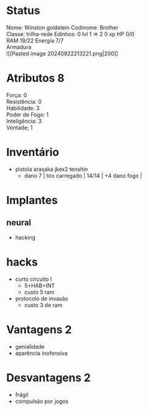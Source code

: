 # Status
Nome: Winston goldstein
Codinome: Brother  
Classe: trilha-rede
Edinhos: 0
lvl 1 => 2
0 xp
HP 0/0   
RAM 19/22
Energia 7/7   
Armadura    
![[Pasted image 20240922213221.png|200]]

# Atributos 8
Força: 0   
Resistência: 0  
Habilidade: 3  
Poder de Fogo: 1   
Inteligência: 3  
Vontade; 1   

# Inventário
- pistola arasaka jkex2 tenshin
	- dano 7 | tiro carregado | 14/14 | +4 dano fogo | 

# Implantes 
## neural
- hacking

# hacks
- curto circuito I
	- 5+HAB+INT
	- custo 5 ram
- protocolo de invasão
	- custo 3 de ram

# Vantagens 2 
- genialidade
- aparência inofensiva

# Desvantagens 2
- frágil
- compulsão por jogos
